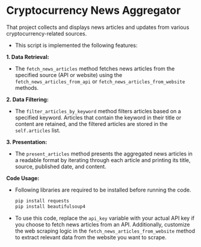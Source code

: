 # Cryptocurrency News Aggregator

That project collects and displays news articles and updates from various cryptocurrency-related sources.

 - This script is implemented the following features:

__1. Data Retrieval:__

 - The ```fetch_news_articles``` method fetches news articles from the specified source (API or website) using the ```fetch_news_articles_from_api``` or ```fetch_news_articles_from_website``` methods.
   
__2. Data Filtering:__

 - The ```filter_articles_by_keyword``` method filters articles based on a specified keyword. Articles that contain the keyword in their title or content are retained, and the filtered articles are stored in the ```self.articles``` list.

__3. Presentation:__

 - The ```present_articles``` method presents the aggregated news articles in a readable format by iterating through each article and printing its title, source, published date, and content.

__Code Usage:__

- Following libraries are required to be installed before running the code.
  
  ```bash
  pip install requests
  pip install beautifulsoup4
  ```
- To use this code, replace the ```api_key``` variable with your actual API key if you choose to fetch news articles from an API. Additionally, customize the web scraping logic in the ```fetch_news_articles_from_website``` method to extract relevant data from the website you want to scrape.


   

